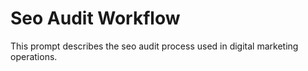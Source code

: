 # Seo Audit Workflow

This prompt describes the seo audit process used in digital marketing operations.
